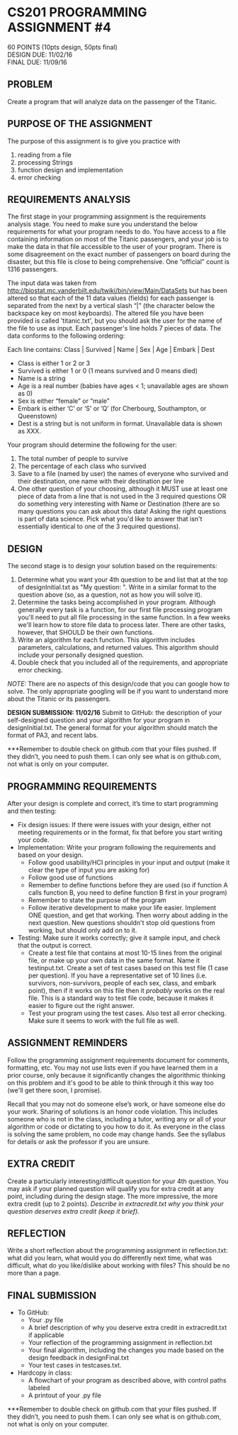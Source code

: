 # CS201 PROGRAMMING ASSIGNMENT #4  
60  POINTS   (10pts design, 50pts final)  
DESIGN DUE: 11/02/16  
FINAL DUE: 11/09/16  

## PROBLEM 
Create a program that will analyze data on the passenger of the Titanic. 

## PURPOSE OF THE ASSIGNMENT
The purpose of this assignment is to give you practice with

1. reading from a file
2. processing Strings
3. function design and implementation
4. error checking

## REQUIREMENTS ANALYSIS
The first stage in your programming assignment is the requirements analysis stage.  You need to make sure you understand the below requirements for what your program needs to do. You have access to a file containing information on most of the Titanic passengers, and your job is to make the data in that file accessible to the user of your program.  There is some disagreement on the exact number of passengers on board during the disaster, but this file is close to being comprehensive. One “official” count is 1316 passengers. 

The input data was taken from http://biostat.mc.vanderbilt.edu/twiki/bin/view/Main/DataSets but has been altered so that each of the 11 data values (fields) for each passenger is separated from the next by a vertical slash “|” (the character below the backspace key on most keyboards).  The altered file you have been provided is called 'titanic.txt', but you should ask the user for the name of the file to use as input.  Each passenger's line holds 7 pieces of data.  The data conforms to the following ordering: 

Each line contains: Class | Survived | Name |  Sex | Age | Embark | Dest  
* Class is either 1 or 2 or 3  
* Survived is either 1 or 0  (1 means survived and 0 means died)  
* Name is a string  
* Age is a real number  (babies have ages < 1; unavailable ages are shown as 0)  
* Sex is either “female” or “male”  
* Embark is either ‘C’ or ‘S’ or ’Q’  (for Cherbourg, Southampton, or Queenstown)  
* Dest is a string but is not uniform in format. Unavailable data is shown as XXX.  

Your program should determine the following for the user:

1. The total number of people to survive
2. The percentage of each class who survived
3. Save to a file (named by user) the names of everyone who survived and their destination, one name with their destination per line
4. One other question of your choosing, although it MUST use at least one piece of data from a line that is not used in the 3 required questions OR do something very interesting with Name or Destination (there are so many questions you can ask about this data! Asking the right questions is part of data science. Pick what you'd like to answer that isn't essentially identical to one of the 3 required questions).

## DESIGN
The second stage is to design your solution based on the requirements:

1. Determine what you want your 4th question to be and list that at the top of designInitial.txt as "My question: ". Write in a similar format to the question above (so, as a question, not as how you will solve it).
2. Determine the tasks being accomplished in your program. Although generally every task is a function, for our first file processing program you'll need to put all file processing in the same function. In a few weeks we'll learn how to store file data to process later. There are other tasks, however, that SHOULD be their own functions.
3. Write an algorithm for each function. This algorithm includes parameters, calculations, and returned values. This algorithm should include your personally designed question.
4. Double check that you included all of the requirements, and appropriate error checking.

*NOTE:* There are no aspects of this design/code that you can google how to solve. The only appropriate googling will be if you want to understand more about the Titanic or its passengers.

**DESIGN SUBMISSION: 11/02/16**
Submit to GitHub: the description of your self-designed question and your algorithm for your program in designInitial.txt. The general format for your algorithm should match the format of PA3, and recent labs.

***Remember to double check on github.com that your files pushed. If they didn’t, you need to push them. I can only see what is on github.com, not what is only on your computer.


## PROGRAMMING REQUIREMENTS
After your design is complete and correct, it’s time to start programming and then testing:

* Fix design issues: If there were issues with your design, either not meeting requirements or in the format, fix that before you start writing your code.
* Implementation: Write your program following the requirements and based on your design.
  * Follow good usability/HCI principles in your input and output (make it clear the type of input you are asking for)
  * Follow good use of functions
  * Remember to define functions before they are used (so if function A calls function B, you need to define function B first in your program)
  * Remember to state the purpose of the program
  * Follow iterative development to make your life easier. Implement ONE question, and get that working. Then worry about adding in the next question. New questions shouldn't stop old questions from working, but should only add on to it.
* Testing: Make sure it works correctly; give it sample input, and check that the output is correct.
  * Create a test file that contains at most 10-15 lines from the original file, or make up your own data in the same format. Name it testinput.txt. Create a set of test cases based on this test file (1 case per question). If you have a representative set of 10 lines (i.e. survivors, non-survivors, people of each sex, class, and embark point), then if it works on this file then it *probably* works on the real file. This is a standard way to test file code, because it makes it easier to figure out the right answer.
  * Test your program using the test cases. Also test all error checking. Make sure it seems to work with the full file as well.

## ASSIGNMENT REMINDERS
Follow the programming assignment requirements document for comments, formatting, etc. You may not use lists even if you have learned them in a prior course, only because it significantly changes the algorithmic thinking on this problem and it's good to be able to think through it this way too (we'll get there soon, I promise).

Recall that you may not do someone else’s work, or have someone else do your work. Sharing of solutions is an honor code violation. This includes someone who is not in the class, including a tutor, writing any or all of your algorithm or code or dictating to you how to do it. As everyone in the class is solving the same problem, no code may change hands. See the syllabus for details or ask the professor if you are unsure.

## EXTRA CREDIT 
Create a particularly interesting/difficult question for your 4th question. You may ask if your planned question will qualify you for extra credit at any point, including during the design stage. The more impressive, the more extra credit (up to 2 points). *Describe in extracredit.txt why you think your question deserves extra credit (keep it brief).*

## REFLECTION
Write a short reflection about the programming assignment in reflection.txt: what did you learn, what would you do differently next time, what was difficult, what do you like/dislike about working with files?  This should be no more than a page.

## FINAL SUBMISSION   
* To GitHub:
  * Your .py file
  * A brief description of why you deserve extra credit in extracredit.txt if applicable
  * Your reflection of the programming assignment in reflection.txt
  * Your final algorithm, including the changes you made based on the design feedback in designFinal.txt
  * Your test cases in testcases.txt.
* Hardcopy in class:
  * A flowchart of your program as described above, with control paths labeled
  * A printout of your .py file

***Remember to double check on github.com that your files pushed. If they didn’t, you need to push them. I can only see what is on github.com, not what is only on your computer.


